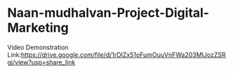 # Naan-mudhalvan-Project-Digital-Marketing

Video Demonstration Link:https://drive.google.com/file/d/1rDIZx51oFumOuuVnFWa203MIJozZSRgj/view?usp=share_link
